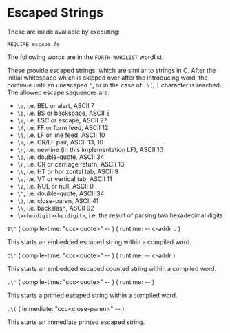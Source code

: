 # Escaped Strings

These are made available by executing:

    REQUIRE escape.fs

The following words are in the `FORTH-WORDLIST` wordlist.

These provide escaped strings, which are similar to strings in C. After the initial whitespace which is skipped over after the introducing word, the continue until an unescaped `"`, or in the case of `.\(`, `)` character is reached. The allowed escape sequences are:

* `\a`, i.e. BEL or alert, ASCII 7
* `\b`, i.e. BS or backspace, ASCII 8
* `\e`, i.e. ESC or escape, ASCII 27
* `\f`, i.e. FF or form feed, ASCII 12
* `\l`, i.e. LF or line feed, ASCII 10
* `\m`, i.e. CR/LF pair, ASCII 13, 10
* `\n`, i.e. newline (in this implementation LF), ASCII 10
* `\q`, i.e. double-quote, ASCII 34
* `\r`, i.e. CR or carriage return, ASCII 13
* `\t`, i.e. HT or horizontal tab, ASCII 9
* `\v`, i.e. VT or vertical tab, ASCII 11
* `\z`, i.e. NUL or null, ASCII 0
* `\"`, i.e. double-quote, ASCII 34
* `\)`, i.e. close-paren, ASCII 41
* `\\`, i.e. backslash, ASCII 92
* `\x<hexdigit><hexdigit>`, i.e. the result of parsing two hexadecimal digits

`S\"` ( compile-time: "ccc\<quote>" -- ) ( runtime: -- c-addr u )

This starts an embedded escaped string within a compiled word.

`C\"` ( compile-time: "ccc\<quote>" -- ) ( runtime: -- c-addr )

This starts an embedded escaped counted string within a compiled word.

`.\"` ( compile-time: "ccc\<quote>" -- ) ( runtime: -- )

This starts a printed escaped string within a compiled word.

`.\(` ( immediate: "ccc\<close-paren>" -- )

This starts an immediate printed escaped string.